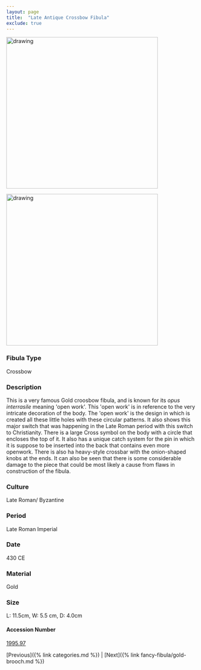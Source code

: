 ```yaml
---
layout: page
title:  "Late Antique Crossbow Fibula"
exclude: true
---
```


<p><img src="https://collectionapi.metmuseum.org/api/collection/v1/iiif/466286/1794098/main-image" alt="drawing" width="400"/></p>

<p><img src="https://collectionapi.metmuseum.org/api/collection/v1/iiif/466286/924959/main-image" alt="drawing" width="400"/></p>


### Fibula Type
Crossbow
### Description
 This is a very famous Gold croosbow fibula, and is known for its *opus interrasile* meaning 'open work'. This 'open work' is in reference to the very intricate decoration of the body. The 'open work' is the design in which is created all these little holes with these circular patterns. It also shows this major switch that was happening in the Late Roman period with this switch to Christianity. There is a large Cross symbol on the body with a circle that encloses the top of it. It also has a unique catch system for the pin in which it is suppose to be inserted into the back that contains even more openwork. There is also ha heavy-style crossbar with the onion-shaped knobs at the ends. It can also be seen that there is some considerable damage to the piece that could be most likely a cause from flaws in construction of the fibula.
### Culture
Late Roman/ Byzantine
### Period
Late Roman Imperial
### Date
430 CE
### Material
Gold
### Size
 L: 11.5cm, W: 5.5 cm, D: 4.0cm


#### Accession Number
[1995.97](https://www.metmuseum.org/art/collection/search/466286)

 [Previous]({% link categories.md %}) | [Next]({% link fancy-fibula/gold-brooch.md %})
